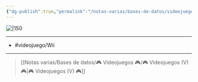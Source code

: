```yaml
---
{"dg-publish":true,"permalink":"/notas-varias/bases-de-datos/videojuegos/v-wii-sports-resort/"}
---
```



![|150](https://images.igdb.com/igdb/image/upload/t_cover_big/co2may.jpg)

---

- #videojuego/Wii

---

> [[Notas varias/Bases de datos/🎮 Videojuegos 🎮/🎮 Videojuegos (V) 🎮\|🎮 Videojuegos (V) 🎮]]